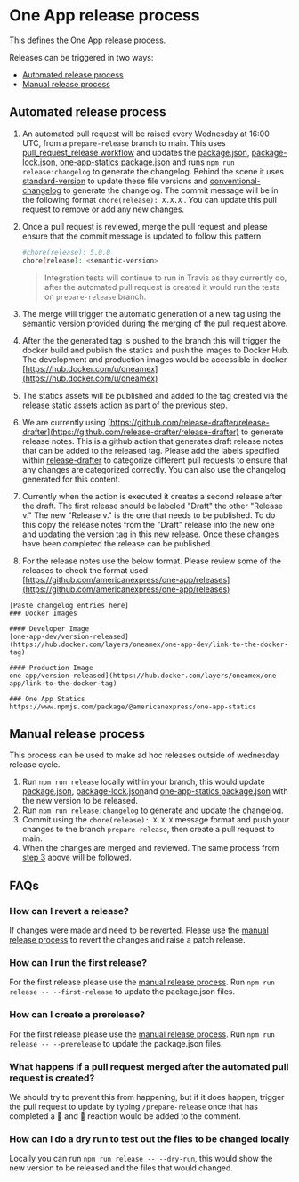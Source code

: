 # One App release process

This defines the One App release process. 

Releases can be triggered in two ways:

  - [Automated release process](#automated-release-process)
  - [Manual release process](#manual-release-process)

## Automated release process

 1. An automated pull request will be raised every Wednesday at 16:00 UTC, from a `prepare-release` branch to main. This uses [pull_request_release workflow](.github/workflows/release-step-1_manual_create-release-pr.yml) and updates the [package.json](package.json), [package-lock.json](package-lock.json), [one-app-statics package.json](one-app-statics/package.json) and runs `npm run release:changelog` to generate the changelog. Behind the scene it uses [standard-version](https://github.com/conventional-changelog/standard-version) to update these file versions and [conventional-changelog](https://github.com/conventional-changelog/conventional-changelog/tree/main/packages/conventional-changelog-cli) to generate the changelog. The commit message will be in the following format `chore(release): X.X.X` . You can update this pull request to remove or add any new changes.
 2. Once a pull request is reviewed, merge the pull request and please ensure that the commit message is updated to follow this pattern  

    ``` bash
    #chore(release): 5.0.0
    chore(release): <semantic-version>

    ```

    > Integration tests will continue to run in Travis as they currently do, after the automated pull request is created it would run the tests on `prepare-release` branch.

 3. The merge will trigger the automatic generation of a new tag using the semantic version provided during the merging of the pull request above.
 4. After the the generated tag is pushed to the branch this will trigger the docker build and publish the statics and push the images to Docker Hub. The development and production images would be accessible in docker [https://hub.docker.com/u/oneamex](https://hub.docker.com/u/oneamex)
 5. The statics assets will be published and added to the tag created via the [release static assets action](.github/workflows/release-step-6-automatic_publish-one-app-statics-to-npm.yml) as part of the previous step.
 6. We are currently using [https://github.com/release-drafter/release-drafter](https://github.com/release-drafter/release-drafter) to generate release notes. This is a github action that generates draft release notes that can be added to the released tag. Please add the labels specified within [release-drafter](.github/release-drafter-main.yml) to categorize different pull requests to ensure that any changes are categorized correctly. You can also use the changelog generated for this content.
 7. Currently when the action is executed it creates a second release after the draft. The first release should be labeled "Draft" the other "Release v." The new "Release v." is the one that needs to be published. To do this copy the release notes from the "Draft" release into the new one and updating the version tag in this new release. Once these changes have been completed the release can be published. 
 8. For the release notes use the below format. Please review some of the releases to check the format used [https://github.com/americanexpress/one-app/releases](https://github.com/americanexpress/one-app/releases)

  ```
  [Paste changelog entries here]
  ### Docker Images

  #### Developer Image
  [one-app-dev/version-released](https://hub.docker.com/layers/oneamex/one-app-dev/link-to-the-docker-tag)

  #### Production Image
  one-app/version-released](https://hub.docker.com/layers/oneamex/one-app/link-to-the-docker-tag)

  ### One App Statics
  https://www.npmjs.com/package/@americanexpress/one-app-statics
  ```

## Manual release process

This process can be used to make ad hoc releases outside of wednesday release cycle.

 1. Run `npm run release` locally within your branch, this would update [package.json](package.json), [package-lock.json](package-lock.json)and [one-app-statics package.json](one-app-statics/package.json) with the new version to be released. 
 2. Run `npm run release:changelog` to generate and update the changelog.
 3. Commit using the `chore(release): X.X.X` message format and push your changes to the branch `prepare-release`, then create a pull request to main.
 4. When the changes are merged and reviewed. The same process from [step 3](#automated-release-process) above will be followed.

## FAQs

### How can I revert a release?

If changes were made and need to be reverted. Please use the [manual release process](#manual-release-process) to revert the changes and raise a patch release.

### How can I run the first release?

For the first release please use the [manual release process](#manual-release-process). Run `npm run release -- --first-release` to update the package.json files.

### How can I create a prerelease?

For the first release please use the [manual release process](#manual-release-process). Run `npm run release -- --prerelease` to update the package.json files.

### What happens if a pull request merged after the automated pull request is created?

We should try to prevent this from happening, but if it does happen, trigger the pull request to update by typing `/prepare-release` once that has completed a 🚀 and 👀 reaction would be added to the comment.

### How can I do a dry run to test out the files to be changed locally

Locally you can run  `npm run release -- --dry-run`, this would show the new version to be released and the files that would changed.
